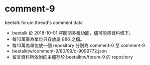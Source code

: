 # comment-9

beetalk forum thread's comment data 

  - beetalk 於 2018-10-01 將關閉多種功能，儘可能將資料備下。
  - 每10萬筆為單位只存放屬 886 之檔。
  - 每10萬為單位放一個 repository 分別為 comment-0 至 comment-9
  - beetalktw/comment-9/80/99/c-9099772.json
  - 留言資料所依附的主體存於 beetalktw/forum-9 的 repository

